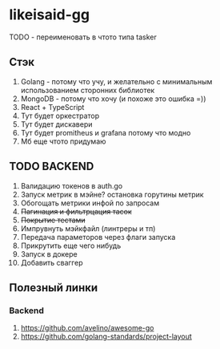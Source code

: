 # likeisaid-gg

TODO - переименовать в чтото типа tasker

## Стэк
1) Golang - потому что учу, и желательно с минимальным использованием сторонних библиотек
2) MongoDB - потому что хочу (и похоже это ошибка =))
3) React + TypeScript
4) Тут будет оркестратор
5) Тут будет дискавери
6) Тут будет promitheus и grafana потому что модно
7) Мб еще чтото придумаю


## TODO BACKEND
1) Валидацию токенов в auth.go
2) Запуск метрик в мэйне? остановка горутины метрик
3) Обогощать метрики инфой по запросам
4) ~~Пагинация и фильтрцация тасок~~
5) ~~Покрытие тестами~~
6) Импрувнуть мэйкфайл (линтреры и тп)
7) Передача параметоров через флаги запуска
8) Прикрутить еще чего нибудь
9) Запуск в докере
10) Добавить сваггер

## Полезный линки
### Backend
1) https://github.com/avelino/awesome-go
2) https://github.com/golang-standards/project-layout

